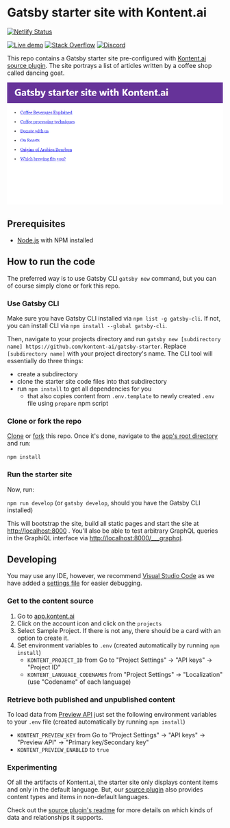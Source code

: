 # Gatsby starter site with Kontent.ai

[![Netlify Status](https://api.netlify.com/api/v1/badges/78b48df8-68df-4b9a-9dfc-91803d8a77d8/deploy-status)](https://app.netlify.com/sites/gatsby-starter-kontent/deploys)

[![Live demo](https://img.shields.io/badge/-Live%20Demo-brightgreen.svg)](https://gatsby-starter-kontent.netlify.com/)
[![Stack Overflow](https://img.shields.io/badge/Stack%20Overflow-ASK%20NOW-FE7A16.svg?logo=stackoverflow&logoColor=white)](https://stackoverflow.com/tags/kontent-ai)
[![Discord](https://img.shields.io/discord/821885171984891914?color=%237289DA&label=Kontent.ai%20Discord&logo=discord)](https://discord.gg/SKCxwPtevJ)

This repo contains a Gatsby starter site pre-configured with [Kontent.ai](https://kontent.ai/) [source plugin](https://www.npmjs.com/package/@kontent-ai/gatsby-source). The site portrays a list of articles written by a coffee shop called dancing goat.

![Gatsby starter site with Kontent.ai](screenshot.png)

## Prerequisites

* [Node.js](https://nodejs.org/) with NPM installed

## How to run the code

The preferred way is to use Gatsby CLI `gatsby new` command, but you can of course simply clone or fork this repo.

### Use Gatsby CLI

Make sure you have Gatsby CLI installed via `npm list -g gatsby-cli`. If not, you can install CLI via `npm install --global gatsby-cli`.

Then, navigate to your projects directory and run `gatsby new [subdirectory name] https://github.com/kontent-ai/gatsby-starter`. Replace `[subdirectory name]` with your project directory's name. The CLI tool will essentially do three things:

* create a subdirectory
* clone the starter site code files into that subdirectory
* run `npm install` to get all dependencies for you
  * that also copies content from `.env.template` to newly created `.env` file using `prepare` npm script

### Clone or fork the repo

[Clone](https://git-scm.com/docs/git-clone) or [fork](https://hub.github.com/hub-fork.1.html) this repo. Once it's done, navigate to the [app's root directory](https://github.com/kontent-ai/gatsby-starter) and run:

`npm install`

### Run the starter site

Now, run:

`npm run develop` (or `gatsby develop`, should you have the Gatsby CLI installed)

This will bootstrap the site, build all static pages and start the site at <http://localhost:8000> . You'll also be able to test arbitrary GraphQL queries in the GraphiQL interface via <http://localhost:8000/___graphql>.

## Developing

You may use any IDE, however, we recommend [Visual Studio Code](https://code.visualstudio.com/) as we have added a [settings file](https://github.com/kontent-ai/gatsby-starter/blob/master/.vscode/launch.json) for easier debugging.

### Get to the content source

1. Go to [app.kontent.ai](https://app.kontent.ai) 
1. Click on the account icon and click on the `projects`
1. Select Sample Project. If there is not any, there should be a card with an option to create it. 
1. Set environment variables to `.env` (created automatically by running `npm install`)
    * `KONTENT_PROJECT_ID` from Go to "Project Settings" -> "API keys" -> "Project ID"
    * `KONTENT_LANGUAGE_CODENAMES`  from "Project Settings" -> "Localization" (use "Codename" of each language)

### Retrieve both published and unpublished content

To load data from [Preview API](https://kontent.ai/learn/reference/delivery-api/#section/Production-vs.-Preview) just set the following environment variables to your `.env` file (created automatically by running `npm install`)

* `KONTENT_PREVIEW_KEY` from Go to "Project Settings" -> "API keys" -> "Preview API" -> "Primary key/Secondary key"
* `KONTENT_PREVIEW_ENABLED` to `true`

### Experimenting

Of all the artifacts of Kontent.ai, the starter site only displays content items and only in the default language. But, our [source plugin](https://github.com/kontent-ai/gatsby-packages/tree/master/packages/gatsby-source) also provides content types and items in non-default languages.

Check out the [source plugin's readme](https://github.com/kontent-ai/gatsby-packages/tree/master/packages/gatsby-source#readme) for more details on which kinds of data and relationships it supports.

